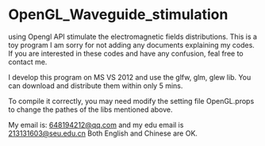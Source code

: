 # OpenGL_Waveguide_stimulation
using Opengl API stimulate the electromagnetic fields distributions.  This is a toy program
I am sorry for not adding any documents explaining my codes. If you are interested in these codes and have any confusion, feal free to contact me. 


I develop this program on MS VS 2012 and use the glfw, glm, glew lib. You can download and distribute them within only 5 mins.  

To compile it correctly, you may need modify the setting file OpenGL.props to change the pathes of the libs mentioned above. 

My email is: 648194212@qq.com and my edu email is 213131603@seu.edu.cn 
Both English and Chinese are OK. 
